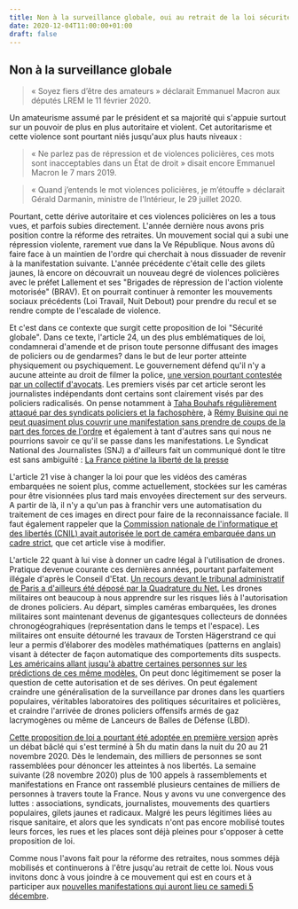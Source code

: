 ```yaml
---
title: Non à la surveillance globale, oui au retrait de la loi sécurité globale
date: 2020-12-04T11:00:00+01:00
draft: false
---
```

## Non à la surveillance globale

> « Soyez fiers d’être des amateurs » déclarait Emmanuel Macron aux députés LREM le 11 février 2020. 

Un amateurisme assumé par le président et sa majorité qui s'appuie surtout sur un pouvoir de plus en plus autoritaire et violent.
Cet autoritarisme et cette violence sont pourtant niés jusqu'aux plus hauts niveaux : 
> « Ne parlez pas de répression et de violences policières, ces mots sont inacceptables dans un État de droit » disait encore Emmanuel Macron le 7 mars 2019.

> « Quand j’entends le mot violences policières, je m’étouffe » déclarait Gérald Darmanin, ministre de l'Intérieur, le 29 juillet 2020. 

Pourtant, cette dérive autoritaire et ces violences policières on les a tous vues, et parfois subies directement.
L'année dernière nous avons pris position contre la réforme des retraites. Un mouvement social qui a subi une répression violente, rarement vue dans la Ve République. Nous avons dû faire face à un maintien de l'ordre qui cherchait à nous dissuader de revenir à la manifestation suivante.
L'année précédente c'était celle des gilets jaunes, là encore on découvrait un nouveau degré de violences policières avec le préfet Lallement et ses "Brigades de répression de l'action violente motorisée" (BRAV).
Et on pourrait continuer à remonter les mouvements sociaux précédents (Loi Travail, Nuit Debout) pour prendre du recul et se rendre compte de l'escalade de violence.

Et c'est dans ce contexte que surgit cette proposition de loi "Sécurité globale".
Dans ce texte, l'article 24, un des plus emblématiques de loi, condamnerai d'amende et de prison toute personne diffusant des images de policiers ou de gendarmes? dans le but de leur porter atteinte physiquement ou psychiquement.
Le gouvernement défend qu'il n'y a aucune atteinte au droit de filmer la police, [une version pourtant contestée par un collectif d'avocats](https://twitter.com/BlackRobeBrigad/status/1330964792824172545).
Les premiers visés par cet article seront les journalistes indépendants dont certains sont clairement visés par des policiers radicalisés.
On pense notamment à [Taha Bouhafs régulièrement attaqué par des syndicats policiers et la fachosphère](https://www.revolutionpermanente.fr/Taha-Bouhafs-odieusement-attaque-par-Alliance-94-Reporters-En-Colere-repond-TahaNEstPasSeul), à [Rémy Buisine qui ne peut quasiment plus couvrir une manifestation sans prendre de coups de la part des forces de l'ordre](https://twitter.com/RemyBuisine/status/1330993051263791104) et également à tant d'autres sans qui nous ne pourrions savoir ce qu'il se passe dans les manifestations. 
Le Syndicat National des Journalistes (SNJ) a d'ailleurs fait un communiqué dont le titre est sans ambiguïté : [La France piétine la liberté de la presse](http://www.snj.fr/article/la-france-pi%C3%A9tine-la-libert%C3%A9-de-la-presse-758987731)

L'article 21 vise à changer la loi pour que les vidéos des caméras embarquées ne soient plus, comme actuellement, stockées sur les caméras pour être visionnées plus tard mais envoyées directement sur des serveurs. A partir de là, il n'y a qu'un pas à franchir vers une automatisation du traitement de ces images en direct pour faire de la reconnaissance faciale. Il faut également rappeler que la [Commission nationale de l'informatique et des libertés (CNIL) avait autorisée le port de caméra embarquée dans un cadre strict](https://www.legifrance.gouv.fr/jorf/id/JORFTEXT000033693645/), que cet article vise à modifier.

L'article 22 quant à lui vise à donner un cadre légal à l'utilisation de drones. Pratique devenue courante ces dernières années, pourtant parfaitement illégale d'après le Conseil d'Etat. [Un recours devant le tribunal administratif de Paris a d'ailleurs été déposé par la Quadrature du Net.](https://www.laquadrature.net/2020/10/26/drones-en-manifestation-la-quadrature-contre-attaque/)
Les drones militaires ont beaucoup à nous apprendre sur les risques liés à l'autorisation de drones policiers. Au départ, simples caméras embarquées, les drones militaires sont maintenant devenus de gigantesques collecteurs de données chronogéograhiques (représentation dans le temps et l'espace). Les militaires ont ensuite détourné les travaux de Torsten Hägerstrand ce qui leur a permis d’élaborer des modèles mathématiques (patterns en anglais) visant à détecter de façon automatique des comportements dits suspects. [Les américains allant jusqu'à abattre certaines personnes sur les prédictions de ces même modèles.](https://www.erudit.org/fr/revues/liberte/2014-n302-liberte0999/70550ac.pdf) On peut donc légitimement se poser la question de cette autorisation et de ses dérives. On peut également craindre une généralisation de la surveillance par drones dans les quartiers populaires, véritables laboratoires des politiques sécuritaires et policières, et craindre l'arrivée de drones policiers offensifs armés de gaz lacrymogènes ou même de Lanceurs de Balles de Défense (LBD).

[Cette proposition de loi a pourtant été adoptée en première version](https://www.lemonde.fr/societe/article/2020/11/24/la-proposition-de-loi-controversee-de-securite-globale-en-attente-du-feu-vert-de-l-assemblee-nationale_6060893_3224.html) après un débat bâclé qui s'est terminé à 5h du matin dans la nuit du 20 au 21 novembre 2020. 
Dès le lendemain, des milliers de personnes se sont rassemblées pour dénoncer les atteintes à nos libertés. 
La semaine suivante (28 novembre 2020) plus de 100 appels à rassemblements et manifestations en France ont rassemblé plusieurs centaines de milliers de personnes à travers toute la France. Nous y avons vu une convergence des luttes : associations, syndicats, journalistes, mouvements des quartiers populaires, gilets jaunes et radicaux. 
Malgré les peurs légitimes liées au risque sanitaire, et alors que les syndicats n'ont pas encore mobilisé toutes leurs forces, les rues et les places sont déjà pleines pour s'opposer à cette proposition de loi. 

Comme nous l'avons fait pour la réforme des retraites, nous sommes déjà mobilisés et continuerons à l'être jusqu'au retrait de cette loi. Nous vous invitons donc à vous joindre à ce mouvement qui est en cours et à participer aux [nouvelles manifestations qui auront lieu ce samedi 5 décembre](https://twitter.com/CerveauxNon/status/1334550552563343360).

